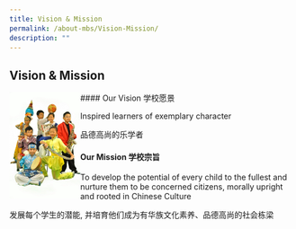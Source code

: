 ```yaml
---
title: Vision & Mission
permalink: /about-mbs/Vision-Mission/
description: ""
---
```

## Vision & Mission


<img style="width: 25%;" src="/images/Vision-Mission_456x687.jpeg" align = "left" /> #### Our Vision 学校愿景

Inspired learners of exemplary character

品德高尚的乐学者

#### Our Mission 学校宗旨

To develop the potential of every child to the fullest and nurture them to be concerned citizens, morally upright and rooted in Chinese Culture

发展每个学生的潜能, 并培育他们成为有华族文化素养、品德高尚的社会栋梁



